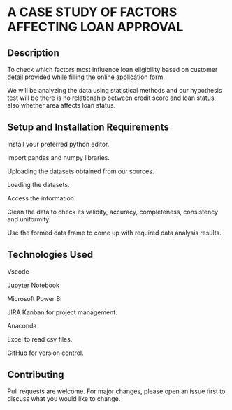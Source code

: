 # A CASE STUDY OF FACTORS AFFECTING LOAN APPROVAL


## Description

To check which factors most influence loan eligibility based on customer detail provided while filling the online application form.

We will be analyzing the data using statistical methods and our hypothesis test will be there is no relationship between credit score and loan status, also whether area affects loan status.

## Setup and Installation Requirements

Install your preferred python editor.

Import pandas and numpy libraries.

Uploading the datasets obtained from our sources.

Loading the datasets.

Access the information.

Clean the data to check its validity, accuracy, completeness, consistency and uniformity.

Use the formed data frame to come up with required data analysis results.


## Technologies Used

Vscode

Jupyter Notebook

Microsoft Power Bi

JIRA Kanban for project management.

Anaconda

Excel to read csv files.

GitHub for version control.

## Contributing
Pull requests are welcome. For major changes, please open an issue first to discuss what you would like to change.
